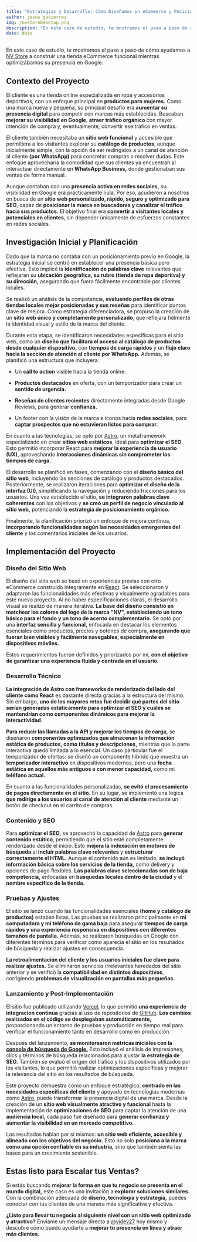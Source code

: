 ```yaml
---
title: "Estrategias y Desarrollo: Cómo Diseñamos un eCommerce y Posicionamos una Marca en Google"
author: jesus gutierrez
img: /nvstoreDesktop.png
description: "En este caso de estudio, te mostramos el paso a paso de cómo ayudamos a NV Store a construir una tienda eCommerce funcional mientras optimizábamos su presencia en Google."
date: date
---
```


<!-- intro -->
<p>En este caso de estudio, te mostramos el paso a paso de cómo ayudamos a <a title='ir a https://nvstore.vercel.app/' href="https://nvstore.vercel.app/" target='_blank' rel='noreferrer nofollow noopener'>NV Store</a> a construir una tienda eCommerce funcional mientras optimizábamos su presencia en Google.</p>

<!-- contexto del proyecto -->

<h2>Contexto del Proyecto</h2>
<p>El cliente es una tienda online especializada en ropa y accesorios deportivos, con un enfoque principal en <strong>productos para mujeres.</strong> Como una marca nueva y pequeña, su principal desafío era <strong>aumentar su presencia digital</strong> para competir con marcas más establecidas. Buscaban <strong>mejorar su visibilidad en Google</strong>, <strong>atraer tráfico orgánico</strong> con mayor intención de compra y, eventualmente, convertir ese tráfico en ventas.</p>

<p>El cliente también necesitaba un <strong>sitio web funcional</strong> y accesible que permitiera a los visitantes explorar su <strong>catálogo de productos</strong>, aunque inicialmente simple, con la opción de ser redirigidos a un canal de atención al cliente <strong>(por WhatsApp)</strong> para concretar compras o resolver dudas. Este enfoque aprovecharía la comodidad que sus clientes ya encuentran al interactuar directamente en <strong>WhatsApp Business,</strong> donde gestionaban sus ventas de forma manual.</p>

<p>Aunque contaban con una <strong>presencia activa en redes sociales,</strong> su visibilidad en Google era prácticamente nula. Por eso, acudieron a nosotros en busca de un <strong>sitio web personalizado, rápido, seguro y optimizado para SEO</strong>, capaz de <strong>posicionar la marca en buscadores y canalizar el tráfico hacia sus productos.</strong> El objetivo final era <strong>convertir a visitantes locales y potenciales en clientes</strong>, sin depender únicamente de esfuerzos constantes en redes sociales.</p>

<!-- Investigación Inicial y Planificación -->

<h2>Investigación Inicial y Planificación</h2>
<p>Dado que la marca no contaba con un posicionamiento previo en Google, la estrategia inicial se centró en establecer una presencia básica pero efectiva. Esto implicó la <strong>identificación de palabras clave</strong> relevantes que reflejaran su <strong>ubicación geográfica, su rubro (tienda de ropa deportiva) y su dirección,</strong> asegurando que fuera fácilmente encontrable por clientes locales.</p>

<p>Se realizó un análisis de la competencia, <strong>evaluando perfiles de otras tiendas locales mejor posicionadas y sus reseñas</strong> para identificar puntos clave de mejora. Como estrategia diferenciadora, se propuso la creación de un <strong>sitio web único y completamente personalizado</strong>, que reflejara fielmente la identidad visual y estilo de la marca del cliente.</p>

<p>Durante esta etapa, se identificaron necesidades específicas para el sitio web, como un <strong>diseño que facilitara el acceso al catálogo de productos desde cualquier dispositivo,</strong> con <strong>tiempos de carga rápidos</strong> y un <strong>flujo claro hacia la sección de atención al cliente por WhatsApp.</strong> Además, se planificó una estructura que incluyera:</p>

<ul>
<li>
 <p>Un <strong>call to action</strong> visible hacia la tienda online.</p>
</li>
<li>
 <p><strong>Productos destacados</strong> en oferta, con un temporizador para crear un <strong>sentido de urgencia.</strong></p>
</li>
<li>
 <p><strong>Reseñas de clientes recientes</strong> directamente integradas desde Google Reviews, para generar <strong>confianza.</strong></p>
</li>
<li>
 <p>Un footer con la visión de la marca e iconos hacia <strong>redes sociales</strong>, para <strong>captar prospectos que no estuvieran listos para comprar.</strong></p>
</li>
</ul>

<p>En cuanto a las tecnologías, se optó por <a title='ver la documentacion de AstroJS' href="https://astro.build/" target='_blank' rel='noreferrer nofollow noopener'>Astro</a>, un metaframework especializado en crear <strong>sitios web estáticos</strong>, ideal para <strong>optimizar el SEO</strong>. Esto permitió incorporar React para <strong>mejorar la experiencia de usuario (UX)</strong>, aprovechando <strong>interacciones dinámicas sin comprometer los tiempos de carga.</strong></p>

<p>El desarrollo se planificó en fases, comenzando con el <strong>diseño básico del sitio web</strong>, incluyendo las secciones de catálogo y productos destacados. Posteriormente, se realizaron iteraciones para <strong>optimizar el diseño de la interfaz (UI)</strong>, simplificando la navegación y reduciendo fricciones para los usuarios. Una vez establecido el sitio, <strong>se integraron palabras clave coherentes</strong> con los objetivos y <strong>se creó un perfil de negocio vinculado al sitio web,</strong> potenciando la <strong>estrategia de posicionamiento orgánico.</strong></p>

<p>Finalmente, la planificación priorizó un enfoque de mejora continua, <strong>incorporando funcionalidades según las necesidades emergentes del cliente</strong> y los comentarios iniciales de los usuarios.</p>

<!-- implementacion del proyecto -->

<h2>Implementación del Proyecto</h2>

<h3>Diseño del Sitio Web</h3>

<p>El diseño del sitio web se basó en experiencias previas con otro eCommerce construido íntegramente en <a title='ver la documentacion de ReactJS' href="https://es.react.dev/" target='_blank' rel='noreferrer nofollow noopener'>React</a>. Se seleccionaron y adaptaron las funcionalidades más efectivas y visualmente agradables para este nuevo proyecto. Al no haber especificaciones claras, el desarrollo visual se realizó de manera iterativa. <strong>La base del diseño consistió en matchear los colores del logo de la marca "NV", estableciendo un tono básico para el fondo y un tono de acento complementario.</strong> Se optó por una <strong>interfaz sencilla y funcional,</strong> enfocada en destacar los elementos esenciales como productos, precios y botones de compra, <strong>asegurando que fueran bien visibles y fácilmente navegables, especialmente en dispositivos móviles.</strong></p>

<p>Estos requerimientos fueron definidos y priorizados por mí, <strong>con el objetivo de garantizar una experiencia fluida y centrada en el usuario.</strong></p>

<h3>Desarrollo Técnico</h3>

<p><strong>La integración de Astro con frameworks de renderizado del lado del cliente como React</strong> es bastante directa gracias a la estructura del mismo. Sin embargo, <strong>uno de los mayores retos fue decidir qué partes del sitio serían generadas estáticamente para optimizar el SEO y cuáles se mantendrían como componentes dinámicos para mejorar la interactividad.</strong></p>

<p><strong>Para reducir las llamadas a la API y mejorar los tiempos de carga,</strong> se diseñaron <strong>componentes optimizados que almacenan la información estática de productos, como títulos y descripciones,</strong> mientras que la parte interactiva quedó limitada a lo esencial. Un caso particular fue el temporizador de ofertas: se diseñó un componente híbrido que muestra un <strong>temporizador interactivo</strong> en dispositivos modernos, pero una <strong>fecha estática en aquellos más antiguos o con menor capacidad,</strong> como mi <strong>teléfono actual.</strong></p>
<!-- asdasd -->

<p>En cuanto a las funcionalidades personalizadas, <strong>se evitó el procesamiento de pagos directamente en el sitio.</strong> En su lugar, se implementó una logica <strong>que redirige a los usuarios al canal de atención al cliente</strong> mediante un botón de checkout en el carrito de compras.</p>

<h3>Contenido y SEO</h3>

<p>Para <strong>optimizar el SEO,</strong> se aprovechó la capacidad de <a title='ver la documentacion de AstroJS' href="https://astro.build/" target='_blank' rel='noreferrer nofollow noopener'>Astro</a> para <strong>generar contenido estático</strong>, permitiendo que el sitio esté completamente renderizado desde el inicio. Esto <strong>mejora la indexación en motores de búsqueda</strong> al <strong>incluir palabras clave relevantes</strong> y <strong>estructurar correctamente el HTML.</strong> Aunque el contenido aún es limitado, <strong>se incluyó información básica sobre los servicios de la tienda,</strong> como delivery y opciones de pago flexibles. <strong>Las palabras clave seleccionadas son de baja competencia,</strong> enfocadas en <strong>búsquedas locales dentro de la ciudad</strong> y el <strong>nombre específico de la tienda.</strong></p>

<h3>Pruebas y Ajustes</h3>

<p>El sitio se lanzó cuando las funcionalidades esenciales <strong>(home y catálogo de productos)</strong> estaban listas. Las pruebas se realizaron principalmente en <strong>mi computadora y mi teléfono de gama baja</strong> para asegurar <strong>tiempos de carga rápidos y una experiencia responsiva en dispositivos con diferentes tamaños de pantalla.</strong> Además, se realizaron búsquedas en Google con diferentes términos para verificar cómo aparecía el sitio en los resultados de búsqueda y realizar ajustes en consecuencia.</p>

<p><strong>La retroalimentación del cliente y los usuarios iniciales fue clave para realizar ajustes.</strong> Se eliminaron servicios irrelevantes heredados del sitio anterior y se verificó la <strong>compatibilidad en distintos dispositivos</strong>, corrigiendo <strong>problemas de visualización en pantallas más pequeñas.</strong></p>

<h3>Lanzamiento y Post-Implementación</h3>

<p>El sitio fue publicado utilizando <a title='ir a Vercel.com' href="https://vercel.com/" target='_blank' rel='noreferrer nofollow noopener'>Vercel</a>, lo que permitió <strong>una experiencia de integracion continua</strong> gracias al uso de repositorios de <a title='ir a Github' href="https://github.com/" target='_blank' rel='noreferrer noopener'>GitHub</a>. <strong>Los cambios realizados en el código se desplegaban automáticamente,</strong> proporcionando un entorno de pruebas y producción en tiempo real para verificar el funcionamiento tanto en desarrollo como en producción.</p>

<p>Después del lanzamiento, <strong>se monitorearon métricas iniciales con la <a title='ir a google search console' target='_blank' rel='noreferrer nofollow noopener' href="https://search.google.com/search-console/about">consola de búsqueda de Google.</a></strong> Esto incluyó el análisis de impresiones, clics y términos de búsqueda relacionados para ajustar <strong>la estrategia de SEO.</strong> También se evaluó el origen del tráfico y los dispositivos utilizados por los visitantes, lo que permitió realizar optimizaciones específicas y mejorar la relevancia del sitio en los resultados de búsqueda.</p>

<p>Este proyecto demuestra cómo un enfoque estratégico, <strong>centrado en las necesidades específicas del cliente</strong> y apoyado en tecnologías modernas como <a title='ver la documentacion de AstroJS' href="https://astro.build/" target='_blank' rel='noreferrer nofollow noopener'>Astro</a>, puede transformar la presencia digital de una marca. Desde la creación de un <strong>sitio web visualmente atractivo y funcional</strong> hasta la implementación de <strong>optimizaciones de SEO</strong> para captar la atención de una <strong>audiencia local,</strong> cada paso fue diseñado para <strong>generar confianza y aumentar la visibilidad en un mercado competitivo.</strong></p>

<p>Los resultados hablan por sí mismos: <strong>un sitio web eficiente, accesible y alineado con los objetivos del negocio.</strong> Esto no solo <strong>posiciona a la marca como una opción confiable en su industria,</strong> sino que también sienta las bases para un crecimiento sostenible.</p>

<h2>Estas listo para Escalar tus Ventas?</h2>

<p>Si estás buscando <strong>mejorar la forma en que tu negocio se presenta en el mundo digital,</strong> este caso es una invitación a <strong>explorar soluciones similares.</strong> Con la combinación adecuada de <strong>diseño, tecnología y estrategia,</strong> puedes conectar con tus clientes de una manera más significativa y efectiva.</p>

<p><strong>¿Listo para llevar tu negocio al siguiente nivel con un sitio web optimizado y atractivo?</strong> Enviame un mensaje directo a <a href="https://ig.me/m/yidev27" target='_blank' rel='noreferrer nofollow noopener'>@yidev27</a> hoy mismo y descubre cómo puedo ayudarte a <strong>mejorar tu presencia en línea y atraer más clientes.</strong></p>
